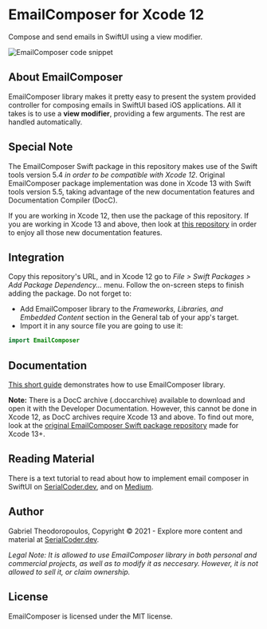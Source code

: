 # EmailComposer for Xcode 12

Compose and send emails in SwiftUI using a view modifier.

![EmailComposer code snippet](https://serialcoder.dev/misc/github_images/emailComposer.png)

## About EmailComposer

EmailComposer library makes it pretty easy to present the system provided controller for composing emails in SwiftUI based iOS applications. All it takes is to use a **view modifier**, providing a few arguments. The rest are handled automatically.

## Special Note

The EmailComposer Swift package in this repository makes use of the Swift tools version 5.4 *in order to be compatible with Xcode 12*. Original EmailComposer package implementation was done in Xcode 13 with Swift tools version 5.5, taking advantage of the new documentation features and Documentation Compiler (DocC).

If you are working in Xcode 12, then use the package of this repository. If you are working in Xcode 13 and above, then look at [this repository](https://github.com/gabrieltheodoropoulos/EmailComposer.git) in order to enjoy all those new documentation features.

## Integration

Copy this repository's URL, and in Xcode 12 go to *File > Swift Packages > Add Package Dependency...* menu. Follow the on-screen steps to finish adding the package. Do not forget to:

- Add EmailComposer library to the *Frameworks, Libraries, and Embedded Content* section in the General tab of your app's target.
- Import it in any source file you are going to use it:

```swift
import EmailComposer
```

## Documentation

[This short guide](https://github.com/gabrieltheodoropoulos/EmailComposer-Xcode12/wiki) demonstrates how to use EmailComposer library.

**Note:** There is a DocC archive (.doccarchive) available to download and open it with the Developer Documentation. However, this cannot be done in Xcode 12, as DocC archives require Xcode 13 and above. To find out more, look at the [original EmailComposer Swift package repository](https://github.com/gabrieltheodoropoulos/EmailComposer.git) made for Xcode 13+. 

## Reading Material

There is a text tutorial to read about how to implement email composer in SwiftUI on [SerialCoder.dev](https://serialcoder.dev/text-tutorials/swiftui/composing-emails-in-swiftui-using-a-view-modifier/), and on [Medium](https://gabth.medium.com/composing-emails-in-swiftui-using-a-view-modifier-a764a981080a).

## Author

Gabriel Theodoropoulos, Copyright © 2021 - Explore more content and material at [SerialCoder.dev](https://serialcoder.dev).

*Legal Note:
It is allowed to use EmailComposer library in both personal and commercial projects, as well as to modify it as neccesary. However, it is not allowed to sell it, or claim ownership.*

## License

EmailComposer is licensed under the MIT license.
